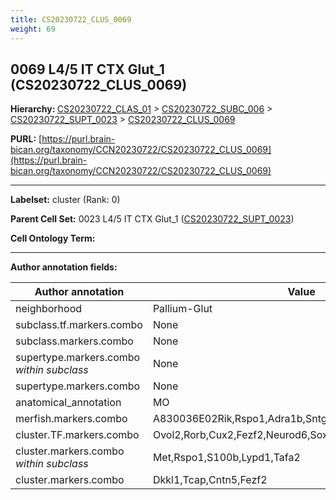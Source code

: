 ```yaml
---
title: CS20230722_CLUS_0069
weight: 69
---
```

## 0069 L4/5 IT CTX Glut_1 (CS20230722_CLUS_0069)
<b>Hierarchy: </b>
[CS20230722_CLAS_01](../CS20230722_CLAS_01) >
[CS20230722_SUBC_006](../CS20230722_SUBC_006) >
[CS20230722_SUPT_0023](../CS20230722_SUPT_0023) >
[CS20230722_CLUS_0069](../CS20230722_CLUS_0069)

**PURL:** [https://purl.brain-bican.org/taxonomy/CCN20230722/CS20230722_CLUS_0069](https://purl.brain-bican.org/taxonomy/CCN20230722/CS20230722_CLUS_0069)

---


**Labelset:** cluster (Rank: 0)

**Parent Cell Set:** 0023 L4/5 IT CTX Glut_1 ([CS20230722_SUPT_0023](../CS20230722_SUPT_0023))



**Cell Ontology Term:** 

[MARKER GENES.]: #


---

[TRANSFERRED ANNOTATIONS.]: #


[AUTHOR ANNOTATION FIELDS.]: #


**Author annotation fields:**

| Author annotation | Value |
|-------------------|-------|
|neighborhood|Pallium-Glut|
|subclass.tf.markers.combo|None|
|subclass.markers.combo|None|
|supertype.markers.combo _within subclass_|None|
|supertype.markers.combo|None|
|anatomical_annotation|MO|
|merfish.markers.combo|A830036E02Rik,Rspo1,Adra1b,Sntg2,Met,Lypd1,Zfpm2,Tafa2|
|cluster.TF.markers.combo|Ovol2,Rorb,Cux2,Fezf2,Neurod6,Sox5|
|cluster.markers.combo _within subclass_|Met,Rspo1,S100b,Lypd1,Tafa2|
|cluster.markers.combo|Dkkl1,Tcap,Cntn5,Fezf2|
